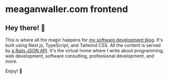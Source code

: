 # meaganwaller.com frontend

## Hey there! 👋

This is where all the magic happens for [my software development blog](https://meaganwaller.com). It's built using Next.js, TypeScript, and Tailwind CSS. All the content is served by [a Rails JSON API](https://github.com/meaganewaller/devblog-api). It's the virtual home where I write about programming, web development, software consulting, professional development, and more.

Enjoy! 🌸
